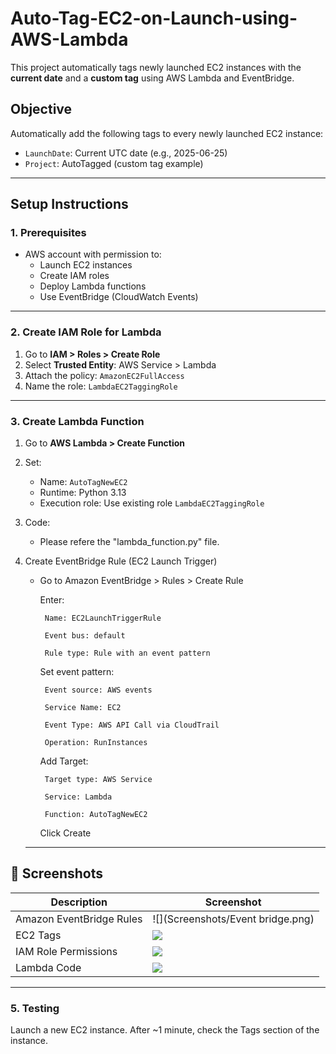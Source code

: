 # Auto-Tag-EC2-on-Launch-using-AWS-Lambda
This project automatically tags newly launched EC2 instances with the **current date** and a **custom tag** using AWS Lambda and EventBridge.

##  Objective

Automatically add the following tags to every newly launched EC2 instance:

- `LaunchDate`: Current UTC date (e.g., 2025-06-25)
- `Project`: AutoTagged (custom tag example)

---

##  Setup Instructions

### 1. Prerequisites

- AWS account with permission to:
  - Launch EC2 instances
  - Create IAM roles
  - Deploy Lambda functions
  - Use EventBridge (CloudWatch Events)

---

### 2. Create IAM Role for Lambda

1. Go to **IAM > Roles > Create Role**
2. Select **Trusted Entity**: AWS Service > Lambda
3. Attach the policy: `AmazonEC2FullAccess`
4. Name the role: `LambdaEC2TaggingRole`

---

### 3. Create Lambda Function

1. Go to **AWS Lambda > Create Function**
2. Set:
   - Name: `AutoTagNewEC2`
   - Runtime: Python 3.13
   - Execution role: Use existing role `LambdaEC2TaggingRole`

3. Code:
   - Please refere the "lambda_function.py" file.

4. Create EventBridge Rule (EC2 Launch Trigger)
   - Go to Amazon EventBridge > Rules > Create Rule

      Enter:

          Name: EC2LaunchTriggerRule

          Event bus: default

          Rule type: Rule with an event pattern

     Set event pattern:

          Event source: AWS events

          Service Name: EC2
          
          Event Type: AWS API Call via CloudTrail
          
          Operation: RunInstances

     Add Target:

          Target type: AWS Service
          
          Service: Lambda
          
          Function: AutoTagNewEC2

     Click Create
   ---
## 📸 Screenshots

| Description                  | Screenshot |
|-----------------------------|------------|
| Amazon EventBridge Rules     | ![](Screenshots/Event bridge.png) |
| EC2 Tags                     | ![](Screenshots/EC2%20Tags.png)                   |
| IAM Role Permissions         | ![](Screenshots/IAM%20Role%20permissions.png)     |
| Lambda Code                  | ![](Screenshots/Lambda%20Code.png)               |
   ---
   

### 5. Testing
  Launch a new EC2 instance.
  After ~1 minute, check the Tags section of the instance.



